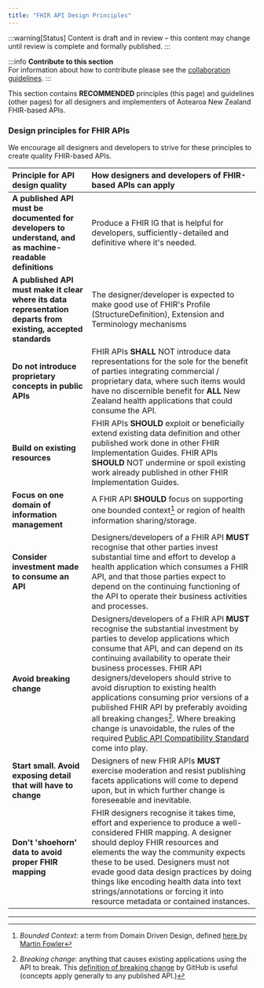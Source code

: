 ```yaml
---
title: "FHIR API Design Principles"
---
```


:::warning[Status]
Content is draft and in review – this content may change until review is complete and formally published.
:::

:::info
**Contribute to this section**  
For information about how to contribute please see the [collaboration guidelines](/community/introduction).
:::

This section contains **RECOMMENDED** principles (this page) and guidelines (other pages) for all designers and implementers of Aotearoa New Zealand FHIR-based APIs.

### Design principles for FHIR APIs

We encourage all designers and developers to strive for these principles to create quality FHIR-based APIs.

| Principle for API design quality  | How designers and developers of FHIR-based APIs can apply        |
| :-----------------------------------------------------  | :----------------------------------------------------- |  
| **A published API must be documented for developers to understand, and as machine-readable definitions**  | Produce a FHIR IG that is helpful for developers, sufficiently-detailed and definitive where it's needed.   |
| **A published API must make it clear where its data representation departs from existing, accepted standards**   |  The designer/developer is expected to make good use of FHIR's Profile (StructureDefinition), Extension and Terminology mechanisms |
| **Do not introduce proprietary concepts in public APIs**   |  FHIR APIs **SHALL**  NOT introduce data representations for the sole for the benefit of parties integrating commercial / proprietary data, where such items would have no discernible benefit for **ALL** New Zealand health applications that could consume the API. |
| **Build on existing resources**   |  FHIR APIs **SHOULD**  exploit or beneficially extend existing data definition and other published work done in other FHIR Implementation Guides.  FHIR APIs **SHOULD**  NOT undermine or spoil existing work already published in other FHIR Implementation Guides. |
| **Focus on one domain of information management**   |  A FHIR API **SHOULD**  focus on supporting one bounded context[^1] or region of health information sharing/storage. |
| **Consider investment made to consume an API**  |  Designers/developers of a FHIR API **MUST** recognise that other parties invest substantial time and effort to develop a health application which consumes a FHIR API, and that those parties expect to depend on the continuing functioning of the API to operate their business activities and processes. |
| **Avoid breaking change**   |  Designers/developers of a FHIR API **MUST** recognise the substantial investment by parties to develop applications which consume that API, and can depend on its continuing availability to operate their business processes.   FHIR API designers/developers should strive to avoid disruption to existing health applications consuming prior versions of a published FHIR API by preferably avoiding all breaking changes[^2].  Where breaking change is unavoidable, the rules of the required [Public API Compatibility Standard](../Standards/CompatibilityRules) come into play. |
| **Start small.  Avoid exposing detail that will have to change**   |  Designers of new FHIR APIs **MUST** exercise moderation and resist publishing facets applications will come to depend upon, but in which further change is foreseeable and inevitable. |
| **Don't 'shoehorn' data to avoid proper FHIR mapping** | FHIR designers recognise it takes time, effort and experience to produce a well-considered FHIR mapping.  A designer should deploy FHIR resources and elements the way the community expects these to be used.  Designers must not evade good data design practices by doing things like encoding health data into text strings/annotations or forcing it into resource metadata or contained instances. |

---

[^1]: *Bounded Context*: a term from Domain Driven Design, defined [here by Martin Fowler](https://martinfowler.com/bliki/BoundedContext.html)
[^2]: *Breaking change*: anything that causes existing applications using the API to break.  This [definition of breaking change](https://docs.github.com/en/rest/overview/breaking-changes?apiVersion=2022-11-28#about-breaking-changes-in-the-rest-api) by GitHub is useful (concepts apply generally to any published API.)
